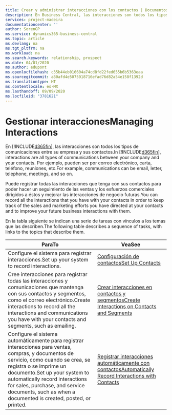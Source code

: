 ```yaml
---
title: Crear y administrar interacciones con los contactos | Documentos de Microsoft
description: En Business Central, las interacciones son todos los tipos de comunicaciones entre su empresa y sus contactos. Por ejemplo, pueden ser por correo electrónico, carta, teléfono, reuniones, etc.
services: project-madeira
documentationcenter: ''
author: SorenGP
ms.service: dynamics365-business-central
ms.topic: article
ms.devlang: na
ms.tgt_pltfrm: na
ms.workload: na
ms.search.keywords: relationship, prospect
ms.date: 04/01/2020
ms.author: edupont
ms.openlocfilehash: c35b44eb016604a74cd8fd22fed655b6b5363eaa
ms.sourcegitcommit: a80afd4e5075018716efad76d82a54e158f1392d
ms.translationtype: HT
ms.contentlocale: es-MX
ms.lasthandoff: 09/09/2020
ms.locfileid: "3781621"
---
```

# <a name="managing-interactions"></a><span data-ttu-id="ae603-104">Gestionar interacciones</span><span class="sxs-lookup"><span data-stu-id="ae603-104">Managing Interactions</span></span>
<span data-ttu-id="ae603-105">En [!INCLUDE[d365fin](includes/d365fin_md.md)], las interacciones son todos los tipos de comunicaciones entre su empresa y sus contactos.</span><span class="sxs-lookup"><span data-stu-id="ae603-105">In [!INCLUDE[d365fin](includes/d365fin_md.md)], interactions are all types of communications between your company and your contacts.</span></span> <span data-ttu-id="ae603-106">Por ejemplo, pueden ser por correo electrónico, carta, teléfono, reuniones, etc.</span><span class="sxs-lookup"><span data-stu-id="ae603-106">For example, communications can be email, letter, telephone, meetings, and so on.</span></span>

<span data-ttu-id="ae603-107">Puede registrar todas las interacciones que tenga con sus contactos para poder hacer un seguimiento de las ventas y los esfuerzos comerciales dirigidos a éstos y mejorar las interacciones de negocio futuras.</span><span class="sxs-lookup"><span data-stu-id="ae603-107">You can record all the interactions that you have with your contacts in order to keep track of the sales and marketing efforts you have directed at your contacts and to improve your future business interactions with them.</span></span>

<span data-ttu-id="ae603-108">En la tabla siguiente se indican una serie de tareas con vínculos a los temas que las describen.</span><span class="sxs-lookup"><span data-stu-id="ae603-108">The following table describes a sequence of tasks, with links to the topics that describe them.</span></span>

| <span data-ttu-id="ae603-109">Para</span><span class="sxs-lookup"><span data-stu-id="ae603-109">To</span></span> | <span data-ttu-id="ae603-110">Vea</span><span class="sxs-lookup"><span data-stu-id="ae603-110">See</span></span> |
| --- | --- |
| <span data-ttu-id="ae603-111">Configure el sistema para registrar interacciones.</span><span class="sxs-lookup"><span data-stu-id="ae603-111">Set up your system to record interactions.</span></span> |[<span data-ttu-id="ae603-112">Configuración de contactos</span><span class="sxs-lookup"><span data-stu-id="ae603-112">Set Up Contacts</span></span>](marketing-setup-contacts.md) |
|<span data-ttu-id="ae603-113">Cree interacciones para registrar todas las interacciones y comunicaciones que mantenga con sus contactos y segmentos, como el correo electrónico.</span><span class="sxs-lookup"><span data-stu-id="ae603-113">Create interactions to record all the interactions and communications you have with your contacts and segments, such as emailing.</span></span>|[<span data-ttu-id="ae603-114">Crear interacciones en contactos y segmentos</span><span class="sxs-lookup"><span data-stu-id="ae603-114">Create Interactions on Contacts and Segments</span></span>](marketing-how-create-interactions.md)|
|<span data-ttu-id="ae603-115">Configure el sistema automáticamente para registrar interacciones para ventas, compras, y documentos de servicio, como cuando se crea, se registra o se imprime un documento.</span><span class="sxs-lookup"><span data-stu-id="ae603-115">Set up your system to automatically record interactions for sales, purchase, and service documents, such as when a documented is created, posted, or printed.</span></span>|[<span data-ttu-id="ae603-116">Registrar interacciones automáticamente con contactos</span><span class="sxs-lookup"><span data-stu-id="ae603-116">Automatically Record Interactions with Contacts</span></span>](marketing-auto-record-interactions.md)|
